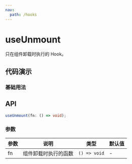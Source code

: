 ```yaml
---
nav:
  path: /hooks
---
```


# useUnmount

只在组件卸载时执行的 Hook。

## 代码演示

### 基础用法

<code src="../../src/useUnmount/index.ts"></code>

## API

```typescript
useUnmount(fn: () => void);
```

### 参数

| 参数 | 说明             | 类型         | 默认值 |
| ---- | ---------------- | ------------ | ------ |
| fn   | 组件卸载时执行的函数 | `() => void` | -      |